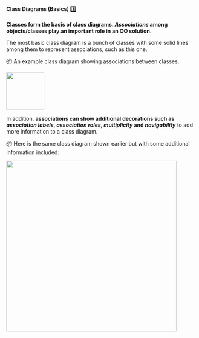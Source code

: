 <link rel="stylesheet" href="{{baseUrl}}/css/textbook.css">

<div class="website-content">

<div id="title">

#### Class Diagrams (Basics) :one:

</div>

<div id="body">

**Classes form the basis of class diagrams. _Associations_ among objects/classes play an important role in an OO solution.**

<panel src="../../../uml/classDiagrams/classes/what/full.md#title-and-body" boilerplate header=":mortar_board: UML → Class Diagrams → Classes → What" alt=":mortar_board: Classes" minimized/>
<panel src="../../../uml/classDiagrams/classLevelMembers/what/full.md#title-and-body" boilerplate header=":mortar_board: UML → Class Diagrams → Class-Level Members → What" alt=":mortar_board: Class-Level Members" minimized/>
<panel src="../../../uml/classDiagrams/classes/what/full.md#title-and-body" boilerplate header=":mortar_board: UML → Class Diagrams → Associations → Basic" alt=":mortar_board: Associations" minimized/>

The most basic class diagram is a bunch of classes with some solid lines among them to represent associations, such as this one.

<tip-box> 

:package: An example class diagram showing associations between classes.
<p/><img src="{{baseUrl}}/oopDesign/associations/basic/images/ageListCalculatorPerson.png" height="100" />
<p/>

</tip-box> 

In addition, **associations can show additional decorations such as _association labels_, _association roles_, _multiplicity_ and _navigability_** to add more information to a class diagram.

<panel src="../../../../book/uml/classDiagrams/associations/labels/full.md#title-and-body" boilerplate header=":mortar_board: UML → Class Diagrams → Associations → Labels" alt=":mortar_board: Labels" minimized/>
<panel src="../../../../book/uml/classDiagrams/associations/roles/full.md#title-and-body" boilerplate header=":mortar_board: UML → Class Diagrams → Associations → Roles" alt=":mortar_board: Roles" minimized />
<panel src="../../../../book/uml/classDiagrams/associations/multiplicity/full.md#title-and-body" boilerplate header=":mortar_board: OOP → Associations → Multiplicity" alt=":mortar_board: Multiplicity" minimized />
<panel src="../../../../book/uml/classDiagrams/associations/navigability/full.md#title-and-body" boilerplate header=":mortar_board: OOP → Associations → Navigability" alt=":mortar_board: Navigability" minimized />

<tip-box> 

:package: Here is the same class diagram shown earlier but with some additional information included: 
<p/><img src="{{baseUrl}}/modeling/modelingStructures/classDiagramsBasic/images/ageListCalculatorPerson.png" width="450" />
<p/>

</tip-box>


</div>

<div id="extras">
  <include src="exercises.md"/>
</div>

</div>
